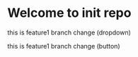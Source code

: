 <h1>Welcome to init repo</h1>
<p>this is feature1 branch change (dropdown)</p>
<p>this is feature1 branch change (button)</p>
